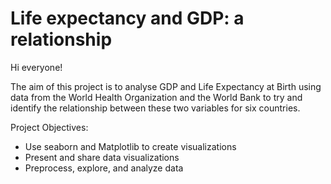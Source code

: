 # Life expectancy and GDP: a relationship
 
Hi everyone! 

The aim of this project is to analyse GDP and Life Expectancy at Birth using data from the World Health Organization and the World Bank to try and identify the relationship between these two variables for six countries.

Project Objectives:

- Use seaborn and Matplotlib to create visualizations
- Present and share data visualizations
- Preprocess, explore, and analyze data
